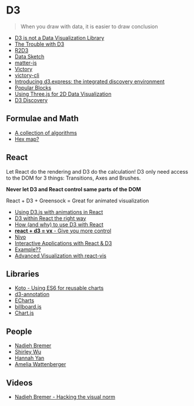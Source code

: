 # D3

> When you draw with data, it is easier to draw conclusion

* [D3 is not a Data Visualization Library](https://medium.com/@Elijah_Meeks/d3-is-not-a-data-visualization-library-67ba549e8520)
* [The Trouble with D3](https://medium.com/dailyjs/the-trouble-with-d3-4a84f7de011f)
* [R2D3](http://www.r2d3.us/visual-intro-to-machine-learning-part-1/)
* [Data Sketch](http://www.datasketch.es/)
* [matter-js](https://github.com/liabru/matter-js)
* [Victory](https://github.com/FormidableLabs/victory)
* [victory-cli](https://github.com/FormidableLabs/victory-cli)
* [Introducing d3.express: the integrated discovery environment](https://medium.com/@mbostock/a-better-way-to-code-2b1d2876a3a0)
* [Popular Blocks](https://bl.ocks.org/)
* [Using Three.js for 2D Data Visualization](http://blog.fastforwardlabs.com/2017/10/04/using-three-js-for-2d-data-visualization.html)
* [D3 Discovery](https://d3-discovery.net/)

## Formulae and Math

* [A collection of algorithms](https://github.com/williamfiset/Algorithms)
* [Hex map?](https://github.com/schreiaj/frc-attrition-hex-map)

## React

Let React do the rendering and D3 do the calculation! D3 only need access to the DOM for 3 things: Transitions, Axes and Brushes.

**Never let D3 and React control same parts of the DOM**

React + D3 + Greensock = Great for animated visualization

* [Using D3.js with animations in React](http://blog.krawaller.se/posts/using-d3-js-with-animations-in-react/)
* [D3 within React the right way](https://oli.me.uk//2015/09/09/d3-within-react-the-right-way/)
* [How (and why) to use D3 with React](https://hackernoon.com/how-and-why-to-use-d3-with-react-d239eb1ea274)
* [**react + d3 = vx** - Give you more control](https://medium.com/vx-code/react-d3-vx-6f2705d4daf2)
* [Nivo](http://nivo.rocks/#/)
* [Interactive Applications with React & D3](https://medium.com/@Elijah_Meeks/interactive-applications-with-react-d3-f76f7b3ebc71)
* [Example??](https://bl.ocks.org/sxywu/b27228f6e37b45a648c78bc196b0e448/085355fe64b7f4849e9ade1cbbbb3c6bc0d57924)
* [Advanced Visualization with react-vis](https://towardsdatascience.com/advanced-visualization-with-react-vis-efc5c6667b4)

## Libraries

* [Koto - Using ES6 for reusable charts](http://kotojs.org/)
* [d3-annotation](http://d3-annotation.susielu.com/)
* [ECharts](https://ecomfe.github.io/echarts-examples/public/index.html)
* [billboard.js](https://naver.github.io/billboard.js/)
* [Chart.js](https://github.com/chartjs/Chart.js)

## People

* [Nadieh Bremer](https://www.visualcinnamon.com/)
* [Shirley Wu](http://sxywu.com/)
* [Hannah Yan](https://medium.com/@yanhann10)
* [Amelia Wattenberger](https://wattenberger.com/)

## Videos

* [Nadieh Bremer - Hacking the visual norm](https://vimeo.com/194817475)


